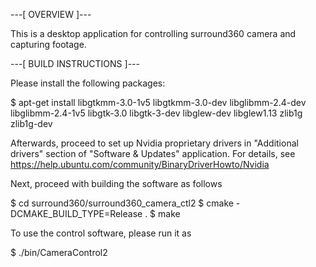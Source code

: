 ---[ OVERVIEW ]---

This is a desktop application for controlling surround360 camera and capturing footage.

---[ BUILD INSTRUCTIONS ]---

Please install the following packages:

$ apt-get install libgtkmm-3.0-1v5 libgtkmm-3.0-dev libglibmm-2.4-dev libglibmm-2.4-1v5 libgtk-3.0 libgtk-3-dev libglew-dev libglew1.13 zlib1g zlib1g-dev 

Afterwards, proceed to set up Nvidia proprietary drivers in "Additional drivers" section of "Software & Updates" application.
For details, see https://help.ubuntu.com/community/BinaryDriverHowto/Nvidia

Next, proceed with building the software as follows

$ cd surround360/surround360_camera_ctl2
$ cmake -DCMAKE_BUILD_TYPE=Release .
$ make

To use the control software, please run it as

$ ./bin/CameraControl2

